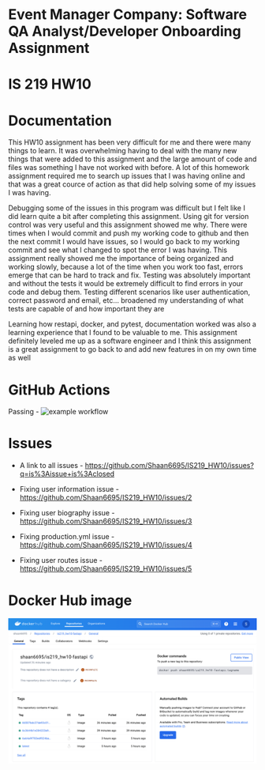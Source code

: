 # Event Manager Company: Software QA Analyst/Developer Onboarding Assignment

# IS 219 HW10

# Documentation
This HW10 assignment has been very difficult for me and there were many things to learn. It was overwhelming having to deal with the many new things that were added to this assignment and the large amount of code and files was something I have not worked with before. A lot of this homework assignment required me to search up issues that I was having online and that was a great cource of action as that did help solving some of my issues I was having. 

Debugging some of the issues in this program was difficult but I felt like I did learn quite a bit after completing this assignment. Using git for version control was very useful and this assignment showed me why. There were times when I would commit and push my working code to github and then the next commit I would have issues, so I would go back to my working commit and see what I changed to spot the error I was having. This assignment really showed me the importance of being organized and working slowly, because a lot of the time when you work too fast, errors emerge that can be hard to track and fix. Testing was absolutely important and without the tests it would be extremely difficult to find errors in your code and debug them. Testing different scenarios like user authentication, correct password and email, etc… broadened my understanding of what tests are capable of and how important they are

Learning how restapi, docker, and pytest, documentation worked was also a learning experience that I found to be valuable to me. This assignment definitely leveled me up as a software engineer and I think this assignment is a great assignment to go back to and add new features in on my own time as well

# GitHub Actions
Passing -
![example workflow](https://github.com/Shaan6695/IS219_HW10/actions/workflows/production.yml/badge.svg) 

# Issues 
- A link to all issues - https://github.com/Shaan6695/IS219_HW10/issues?q=is%3Aissue+is%3Aclosed  

* Fixing user information issue - https://github.com/Shaan6695/IS219_HW10/issues/2 

* Fixing user biography issue - https://github.com/Shaan6695/IS219_HW10/issues/3 

* Fixing production.yml issue - https://github.com/Shaan6695/IS219_HW10/issues/4 

* Fixing user routes issue - https://github.com/Shaan6695/IS219_HW10/issues/5 

# Docker Hub image 
![alt text](<Screen Shot 2024-04-22 at 11.06.58 AM.png>)



